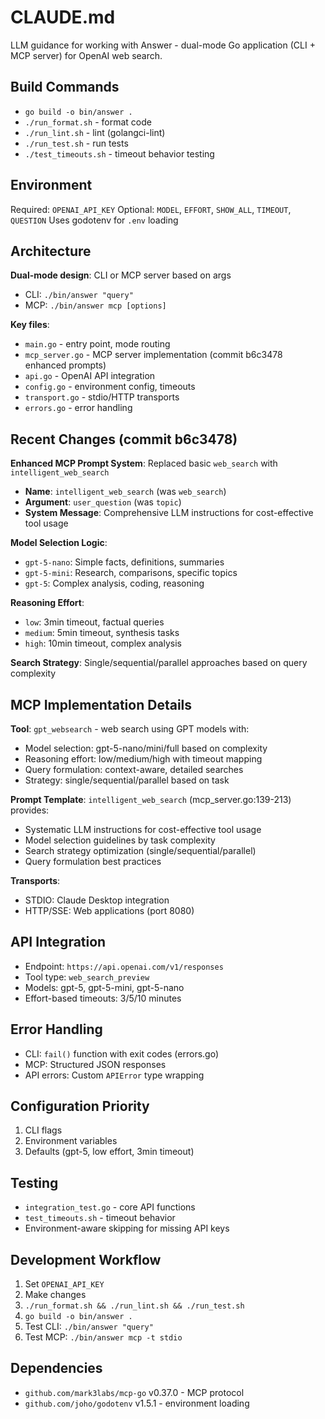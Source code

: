 # CLAUDE.md

LLM guidance for working with Answer - dual-mode Go application (CLI + MCP server) for OpenAI web search.

## Build Commands
- `go build -o bin/answer .`
- `./run_format.sh` - format code 
- `./run_lint.sh` - lint (golangci-lint)
- `./run_test.sh` - run tests
- `./test_timeouts.sh` - timeout behavior testing

## Environment
Required: `OPENAI_API_KEY`
Optional: `MODEL`, `EFFORT`, `SHOW_ALL`, `TIMEOUT`, `QUESTION`
Uses godotenv for `.env` loading

## Architecture
**Dual-mode design**: CLI or MCP server based on args
- CLI: `./bin/answer "query"`
- MCP: `./bin/answer mcp [options]`

**Key files**:
- `main.go` - entry point, mode routing
- `mcp_server.go` - MCP server implementation (commit b6c3478 enhanced prompts)
- `api.go` - OpenAI API integration  
- `config.go` - environment config, timeouts
- `transport.go` - stdio/HTTP transports
- `errors.go` - error handling

## Recent Changes (commit b6c3478)
**Enhanced MCP Prompt System**: Replaced basic `web_search` with `intelligent_web_search`
- **Name**: `intelligent_web_search` (was `web_search`)
- **Argument**: `user_question` (was `topic`)
- **System Message**: Comprehensive LLM instructions for cost-effective tool usage

**Model Selection Logic**:
- `gpt-5-nano`: Simple facts, definitions, summaries
- `gpt-5-mini`: Research, comparisons, specific topics
- `gpt-5`: Complex analysis, coding, reasoning

**Reasoning Effort**:
- `low`: 3min timeout, factual queries
- `medium`: 5min timeout, synthesis tasks
- `high`: 10min timeout, complex analysis

**Search Strategy**: Single/sequential/parallel approaches based on query complexity

## MCP Implementation Details

**Tool**: `gpt_websearch` - web search using GPT models with:
- Model selection: gpt-5-nano/mini/full based on complexity
- Reasoning effort: low/medium/high with timeout mapping
- Query formulation: context-aware, detailed searches
- Strategy: single/sequential/parallel based on task

**Prompt Template**: `intelligent_web_search` (mcp_server.go:139-213) provides:
- Systematic LLM instructions for cost-effective tool usage
- Model selection guidelines by task complexity
- Search strategy optimization (single/sequential/parallel)
- Query formulation best practices

**Transports**: 
- STDIO: Claude Desktop integration
- HTTP/SSE: Web applications (port 8080)

## API Integration
- Endpoint: `https://api.openai.com/v1/responses`
- Tool type: `web_search_preview`
- Models: gpt-5, gpt-5-mini, gpt-5-nano
- Effort-based timeouts: 3/5/10 minutes

## Error Handling
- CLI: `fail()` function with exit codes (errors.go)
- MCP: Structured JSON responses
- API errors: Custom `APIError` type wrapping

## Configuration Priority
1. CLI flags
2. Environment variables  
3. Defaults (gpt-5, low effort, 3min timeout)

## Testing
- `integration_test.go` - core API functions
- `test_timeouts.sh` - timeout behavior
- Environment-aware skipping for missing API keys

## Development Workflow
1. Set `OPENAI_API_KEY`
2. Make changes
3. `./run_format.sh && ./run_lint.sh && ./run_test.sh`
4. `go build -o bin/answer .`
5. Test CLI: `./bin/answer "query"`
6. Test MCP: `./bin/answer mcp -t stdio`

## Dependencies
- `github.com/mark3labs/mcp-go` v0.37.0 - MCP protocol
- `github.com/joho/godotenv` v1.5.1 - environment loading